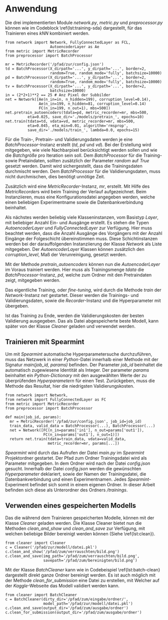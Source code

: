 # Anwendung

Die drei implementierten Module *network.py*, *metric.py* und *preprocessor.py* können wie im Codeblock \ref{lst:training-sda} dargestellt, für das Trainieren eines *kNN* kombiniert werden.

~~~~~~~{#lst:training-sda .python caption="Konfigurieren und Trainieren eines SdA."}
from network import Network, FullyConnectedLayer as FCL,
                    AutoencoderLayer as Ae
from metric import MetricRecorder
from preprocessor import BatchProcessor

mr = MetricRecorder('/pfad/zur/config.json')
td = BatchProcessor(X_dirpath='...', y_dirpath='...', border=2,
                    random=True, random_mode='fully', batchsize=10000)
pd = BatchProcessor(X_dirpath='...', y_dirpath='...', border=2,
                    random=True, random_mode='fully', batchsize=10000)
tv = BatchProcessor(X_dirpath='...', y_dirpath='...', border=2,
                    batchsize=10000)
in = (2*2+1)**2 == 25 # Anz Pixel der Subbilder
net = Network([Ae(n_in=in, n_hidden=199), corruption_level=0.14),
               Ae(n_in=199, n_hidden=81, corruption_level=0.14)
               FC(n_in=199, n_out=1), mbs=500])
net.pretrain_autoencoders(tdata=pd, metric_recorder=mr, mbs=500,
          eta=0.025, save_dir='./models/pretrain_', epochs=10)
net.train(tdata=td, vdata=vd, metric_recorder=mr, mbs=500,
          eta=0.045, eta_min=0.01, algorithm='rmsprop',
          save_dir='./models/train_', lambda=0.0, epochs=15)
~~~~~~~

Für die Train-, Pretrain- und Validierungsdaten werden je eine *BatchProcessor*-Instanz erstellt (*td*, *pd* und *vd*). Bei der Erstellung wird mitgegeben, wie viele Nachbarpixel berücksichtigt werden sollen und wie die *Batchgröße* pro Iteration sein soll. Dem *BatchProcessor* für die Training- sowie Pretaindaten, sollten zusätzlich der Parameter *random* auf *True* gesetzt werden. Damit wird sichergestellt, dass die Trainingsdaten durchmischt werden. Dem *BatchProcessor* für die Validierungsdaten, muss nicht durchmischen, dies benötigt unnötige Zeit.

Zusätzlich wird eine *MetricRecorder*-Instanz, *mr*, erstellt. Mit Hilfe des *MetricRecorder*s wird beim Training der Verlauf aufgezeichnet. Beim Instanziieren, muss eine Konfigurationsdatei angegeben werden, welche einen beliebigen Experimentname sowie die Datenbankverbindung beinhaltet.

Als nächstes werden beliebig viele Klasseninstanzen, vom Basistyp *Layer*, mit beliebiger Anzahl Ein- und Ausgänge erstellt. Es stehen die Typen *AutoencoderLayer* und *FullyConnectedLayer* zur Verfügung. Hier muss beachtet werden, dass die Anzahl Ausgänge des Vorgängers mit der Anzahl Eingänge der Folgeschicht übereinstimmen muss. Diese Schichtinstanzen werden bei der darauffolgenden Instanziierung der Klasse *Network* als Liste mitgegeben. Der *AutoencoderLayer* Klassen können zusätzlich den *corruption_level*, Maß der Verunreinigung, gesetzt werden.

Mit der Methode *pretrain_autoencoders* können nun die *AutoencoderLayer* im Voraus trainiert werden. Hier muss als Trainingsmenge *tdata* die *BatchProcessor*-Instanz, *pd*, welche zum Ordner mit den Pretraindaten zeigt, mitgegeben werden.

Das eigentliche Training, oder *fine-tuning*, wird durch die Methode *train* der *Network*-Instanz *net* gestartet. Dieser werden die Trainings- und Validierungsdaten, sowie die *Recorder*-Instanz und die Hyperparameter mit übergeben.

Ist das Training zu Ende, werden die Validierungskosten der besten Validierung ausgegeben. Das als Datei abgespeicherte beste Modell, kann später von der Klasse *Cleaner* geladen und verwendet werden.

## Trainieren mit Spearmint

Um mit *Spearmint* automatische Hyperparametersuche durchzuführen, muss das Netzwerk in einer *Python*-Datei innerhalb einer Methode mit der Signatur *main(job_id, params)* befinden. Der Parameter *job_id* beinhaltet die automatisch zugewiesene Identität als Integer. Der parameter *params* beinhaltet ein *Python-Dictionary* mit den ausgewählten Werte der zu überprüfenden *Hyperparametern* für einen Test. Zurückgeben, muss die Methode das Resultat, hier die niedrigsten Validierungskosten.

~~~~~~~{#lst:spearmint .python caption="Minimalsetup zum Trainineren durch Spearmint."}
from network import Network,
from network import FullyConnectedLayer as FC
from metric import MetricRecorder
from preprocessor import BatchProcessor

def main(job_id, params):
  mr = MetricRecorder('/pfad/zur/config.json', job_id=job_id)
  train_data, valid_data = BatchProcessor(...), BatchProcessor(...)
  net = Network([FC(n_in=params['in1'], n_out=params['out1']),
                 FC(n_in=params['out1'], n_out=1)])
  return net.train(tdata=train_data, vdata=valid_data,
                   metric_recorder=mr, params[...])
~~~~~~~

*Spearmint* wird durch das Aufrufen der Datei *main.py* im *Spearmint* Projektordner gestartet. Der Pfad zum Ordner Trainingsdatei wird als Parameter mitgegeben. In dem Ordner wird nach der Datei *config.json* gesucht. Innerhalb der Datei *config.json* werden die gewünschten *Hyperparameter* deklariert, sowie der Namen der Trainingsdatei, die Datenbankverbindung und einen Experimentnamen. Jedes *Spearmint*-Experiment befindet sich somit in einem eigenen Ordner. In dieser Arbeit befinden sich diese als Unterordner des Ordners */trainings*.


## Verwenden eines gespeicherten Modells

Das die während dem Trainieren gespeicherten Modelle, können mit der Klasse *Cleaner* geladen werden. Die Klasse Cleaner bietet nun die Methoden *clean_and_show* und *clean_and_save* zur Verfügung, mit welchen beliebige Bilder bereinigt werden können (Siehe \ref{lst:clean}).

~~~~~~~{#lst:clean .python caption="Bereinigen eines einzelnen Bildes"}
from cleaner import Cleaner
c = Cleaner('/pfad/zur/modell/datei.pkl')
c.clean_and_show('/pfad/zum/verrauschten/bild.png')
c.clean_and_save(img_path='/pfad/zum/verrauschten/bild.png',
                 savepath='/pfad/zum/bereinigten/bild.png')
~~~~~~~

Mit der Klasse *BatchCleaner* kann wie in Codebeispiel \ref{lst:batch-clean} dargestellt direkt ganze Ordner bereinigt werden. Es ist auch möglich mit der Methode *clean_for_submission* eine Datei zu erstellen, mit Welcher auf der *Kaggle*-Webseite das Modell validiert werden kann.

~~~~~~~{#lst:batch-clean .python caption="Bereinigen eines gesamten Ordners"}
from cleaner import BatchCleaner
c = BatchCleaner(dirty_dir='/pfad/zum/eingabe/ordner/',
                 model_path='/pfad/zur/modell/datei.pkl')
c.clean_and_save(output_dir='/pfad/zum/ausgabe/ordner')
c.clean_for_submission(output_dir='/pfad/zum/ausgabe/ordner')
~~~~~~~

